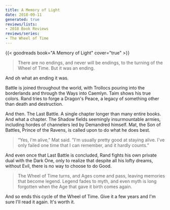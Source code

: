 ```yaml
---
title: A Memory of Light
date: 2018-09-11
generated: true
reviews/lists:
- 2018 Book Reviews
reviews/series:
- The Wheel of Time
---
```

{{< goodreads book="A Memory of Light" cover="true" >}}

> There are no endings, and never will be endings, to the turning of the Wheel of Time. But it was an ending.

And oh what an ending it was.  

<!--more-->

Battle is joined throughout the world, with Trollocs pouring into the borderlands and through the Ways into Caemlyn. Taim shows his true colors. Rand tries to forge a Dragon's Peace, a legacy of   something other than death and destruction.  

And then. The Last Battle. A single chapter longer than many entire books. And what a chapter. The Shadow fields seemingly insurmountable armies, including hordes of channelers led by Demandred himself. Mat, the Son of Battles, Prince of the Ravens, is called upon to do what he does best.  

> “Yes, I'm alive," Mat said. "I'm usually pretty good at staying alive. I've only failed one time that I can remember, and it hardly counts.”

And even once that Last Battle is concluded, Rand fights his own private dual with the Dark One, only to realize that despite all his lofty dreams, without Evil, there is no way to choose to do Good.  

> The Wheel of Time turns, and Ages come and pass, leaving memories that become legend. Legend fades to myth, and even myth is long forgotten when the Age that gave it birth comes again.

And so ends this cycle of the Wheel of Time. Give it a few years and I'm sure I'll read it again. It's worth it.


